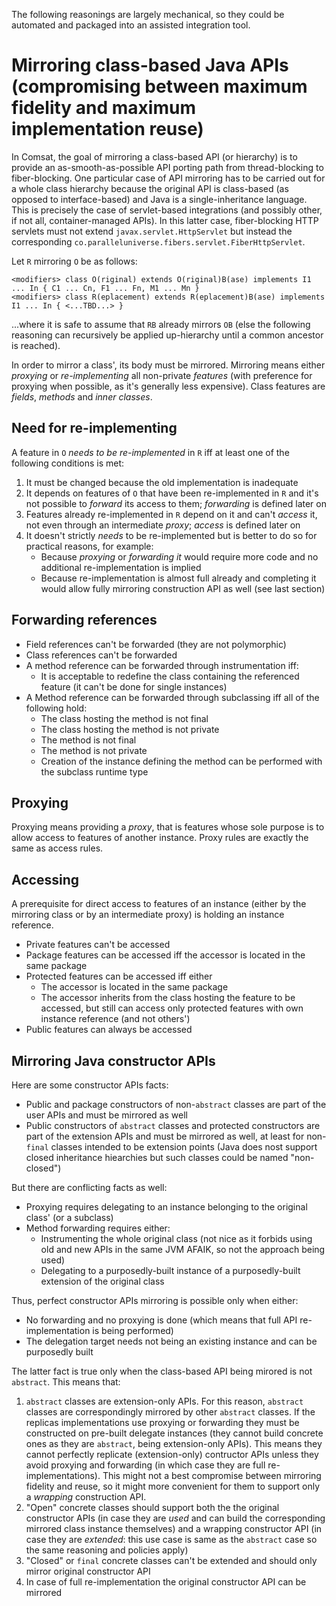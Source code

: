 The following reasonings are largely mechanical, so they could be automated and packaged into an assisted integration tool.

Mirroring class-based Java APIs (compromising between maximum fidelity and maximum implementation reuse)
========================================================================================================

In Comsat, the goal of mirroring a class-based API (or hierarchy) is to provide an as-smooth-as-possible API porting path from thread-blocking to fiber-blocking.
One particular case of API mirroring has to be carried out for a whole class hierarchy because the original API is class-based (as opposed to interface-based) and Java is a
single-inheritance language.
This is precisely the case of servlet-based integrations (and possibly other, if not all, container-managed APIs). In this latter case, fiber-blocking HTTP servlets must not extend
`javax.servlet.HttpServlet` but instead the corresponding `co.paralleluniverse.fibers.servlet.FiberHttpServlet`.

Let `R` mirroring `O` be as follows:

```
<modifiers> class O(riginal) extends O(riginal)B(ase) implements I1 ... In { C1 ... Cn, F1 ... Fn, M1 ... Mn }
<modifiers> class R(eplacement) extends R(eplacement)B(ase) implements I1 ... In { <...TBD...> }
```

...where it is safe to assume that `RB` already mirrors `OB` (else the following reasoning can recursively be applied up-hierarchy until a common ancestor is reached).

In order to mirror a class', its body must be mirrored. Mirroring means either _proxying_ or _re-implementing_ all non-private _features_ (with preference for proxying when possible, as it's
generally less expensive). Class features are _fields_, _methods_ and _inner classes_.

Need for re-implementing
------------------------

A feature in `O` _needs to be re-implemented_ in `R` iff at least one of the following conditions is met:

1. It must be changed because the old implementation is inadequate
2. It depends on features of `O` that have been re-implemented in `R` and it's not possible to _forward_ its access to them; _forwarding_ is defined later on
3. Features already re-implemented in `R` depend on it and can't _access_ it, not even through an intermediate _proxy_; _access_ is defined later on
4. It doesn't strictly _needs_ to be re-implemented but is better to do so for practical reasons, for example:
   * Because _proxying_ or _forwarding it_ would require more code and no additional re-implementation is implied
   * Because re-implementation is almost full already and completing it would allow fully mirroring construction API as well (see last section)

Forwarding references
---------------------

- Field references can't be forwarded (they are not polymorphic)
- Class references can't be forwarded
- A method reference can be forwarded through instrumentation iff:
  - It is acceptable to redefine the class containing the referenced feature (it can't be done for single instances)
- A Method reference can be forwarded through subclassing iff all of the following hold:
  - The class hosting the method is not final
  - The class hosting the method is not private
  - The method is not final
  - The method is not private
  - Creation of the instance defining the method can be performed with the subclass runtime type

Proxying
--------

Proxying means providing a _proxy_, that is features whose sole purpose is to allow access to features of another instance.
Proxy rules are exactly the same as access rules.

Accessing
---------

A prerequisite for direct access to features of an instance (either by the mirroring class or by an intermediate proxy) is holding an instance reference.

- Private features can't be accessed
- Package features can be accessed iff the accessor is located in the same package
- Protected features can be accessed iff either
  - The accessor is located in the same package
  - The accessor inherits from the class hosting the feature to be accessed, but still can access only protected features with own instance reference (and not others')
- Public features can always be accessed

Mirroring Java constructor APIs
-------------------------------

Here are some constructor APIs facts:

- Public and package constructors of non-`abstract` classes are part of the user APIs and must be mirrored as well
- Public constructors of `abstract` classes and protected constructors are part of the extension APIs and must be mirrored as well, at least for non-`final` classes intended to be extension points
(Java does nost support closed inheritance hiearchies but such classes could be named "non-closed")

But there are conflicting facts as well:

- Proxying requires delegating to an instance belonging to the original class' (or a subclass)
- Method forwarding requires either:
  - Instrumenting the whole original class (not nice as it forbids using old and new APIs in the same JVM AFAIK, so not the approach being used)
  - Delegating to a purposedly-built instance of a purposedly-built extension of the original class

Thus, perfect constructor APIs mirroring is possible only when either:

- No forwarding and no proxying is done (which means that full API re-implementation is being performed)
- The delegation target needs not being an existing instance and can be purposedly built

The latter fact is true only when the class-based API being mirored is not `abstract`. This means that:

1. `abstract` classes are extension-only APIs. For this reason, `abstract` classes are correspondingly mirrored by other `abstract` classes. If the replicas implementations use proxying or forwarding
they must be constructed on pre-built delegate instances (they cannot build concrete ones as they are `abstract`, being extension-only APIs). This means they cannot perfectly replicate
(extension-only) contructor APIs unless they avoid proxying and forwarding (in which case they are full re-implementations).
This might not a best compromise between mirroring fidelity and reuse, so it might more convenient for them to support only a _wrapping_ construction API.
2. "Open" concrete classes should support both the the original constructor APIs (in case they are _used_ and can build the corresponding mirrored class instance themselves) and a wrapping constructor
API (in case they are _extended_: this use case is same as the `abstract` case so the same reasoning and policies apply)
3. "Closed" or `final` concrete classes can't be extended and should only mirror original constructor API
4. In case of full re-implementation the original constructor API can be mirrored